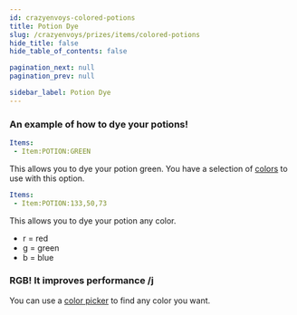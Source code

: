```yaml
---
id: crazyenvoys-colored-potions
title: Potion Dye
slug: /crazyenvoys/prizes/items/colored-potions
hide_title: false
hide_table_of_contents: false

pagination_next: null
pagination_prev: null

sidebar_label: Potion Dye
---
```

### An example of how to dye your potions!
```yml
Items:
 - Item:POTION:GREEN
```
This allows you to dye your potion green.
You have a selection of [colors](https://jd.papermc.io/paper/1.20/org/bukkit/Color.html) to use with this option.

```yml
Items:
 - Item:POTION:133,50,73
```
This allows you to dye your potion any color.

* r = red
* g = green
* b = blue

### RGB! It improves performance /j
You can use a [color picker](https://htmlcolorcodes.com/color-picker/) to find any color you want.